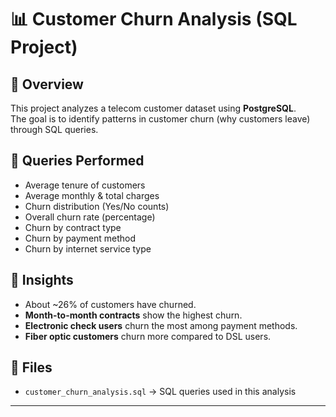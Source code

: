 # 📊 Customer Churn Analysis (SQL Project)

## 🔹 Overview
This project analyzes a telecom customer dataset using **PostgreSQL**.  
The goal is to identify patterns in customer churn (why customers leave) through SQL queries.

## 🔹 Queries Performed
- Average tenure of customers  
- Average monthly & total charges  
- Churn distribution (Yes/No counts)  
- Overall churn rate (percentage)  
- Churn by contract type  
- Churn by payment method  
- Churn by internet service type  

## 🔹 Insights
- About ~26% of customers have churned.  
- **Month-to-month contracts** show the highest churn.  
- **Electronic check users** churn the most among payment methods.  
- **Fiber optic customers** churn more compared to DSL users.  

## 🔹 Files
- `customer_churn_analysis.sql` → SQL queries used in this analysis  

---
